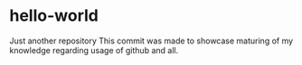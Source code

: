 # hello-world
Just another repository
This commit was made to showcase maturing of my knowledge regarding usage of github and all.
